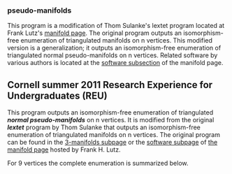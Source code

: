 ### pseudo-manifolds

This program is a modification of Thom Sulanke's lextet program located at Frank Lutz's [manifold page](https://page.math.tu-berlin.de/~lutz/stellar/3-manifolds.html). The original program outputs an isomorphism-free enumeration of triangulated manifolds on n vertices. This modified version is a generalization; it outputs an isomorphism-free enumeration of triangulated normal pseudo-manifolds on n vertices. Related software by various authors is located at the [software subsection](https://page.math.tu-berlin.de/~lutz/stellar/software.html) of the manifold page.

## Cornell summer 2011 Research Experience for Undergraduates (REU)

This program outputs an isomorphism-free enumeration of triangulated ***normal pseudo-manifolds*** on n vertices. It is modified from the original ***lextet*** program by Thom Sulanke that outputs an isomorphism-free enumeration of triangulated manifolds on n vertices. The original program can be found in the [3-manifolds subpage](https://page.math.tu-berlin.de/~lutz/stellar/3-manifolds.html) or the [software subpage](https://page.math.tu-berlin.de/~lutz/stellar/software.html) of [the manifold page](https://page.math.tu-berlin.de/~lutz/stellar/3-manifolds.html) hosted by Frank H. Lutz.


For 9 vertices the complete enumeration is summarized below.
